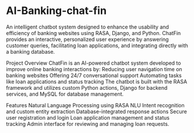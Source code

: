 # AI-Banking-chat-fin
 An intelligent chatbot system designed to enhance the usability and efficiency of banking websites using RASA, Django, and Python. ChatFin provides an interactive, personalized user experience by answering customer queries, facilitating loan applications, and integrating directly with a banking database.
 
Project Overview
 ChatFin is an AI-powered chatbot system developed to improve online banking interactions by:
Reducing user navigation time on banking websites
Offering 24/7 conversational support
Automating tasks like loan applications and status tracking
The chatbot is built with the RASA framework and utilizes custom Python actions, Django for backend services, and MySQL for database management.

Features
 Natural Language Processing using RASA NLU
Intent recognition and custom entity extraction
Database-integrated response actions
Secure user registration and login
Loan application management and status tracking
Admin interface for reviewing and managing loan requests.
